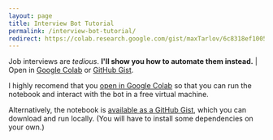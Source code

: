 ```yaml
---
layout: page
title: Interview Bot Tutorial
permalink: /interview-bot-tutorial/
redirect: https://colab.research.google.com/gist/maxTarlov/6c8318ef10059d4ac5830cf34161e72e/interview-bot-part-one.ipynb
---
```


Job interviews are _tedious_. **I'll show you how to automate them instead.** \| Open in [Google Colab](https://colab.research.google.com/gist/maxTarlov/6c8318ef10059d4ac5830cf34161e72e/interview-bot-part-one.ipynb) or [GitHub Gist](https://gist.github.com/maxTarlov/6c8318ef10059d4ac5830cf34161e72e).

I highly recomend that you [open in Google Colab](https://colab.research.google.com/gist/maxTarlov/6c8318ef10059d4ac5830cf34161e72e/interview-bot-part-one.ipynb) so that you can run the notebook and interact with the bot in a free virtual machine.

Alternatively, the notebook is [available as a GitHub Gist](https://gist.github.com/maxTarlov/6c8318ef10059d4ac5830cf34161e72e), which you can download and run locally. (You will have to install some dependencies on your own.)

<script src="https://gist.github.com/maxTarlov/6c8318ef10059d4ac5830cf34161e72e.js"></script>